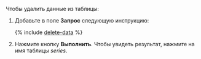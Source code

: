 Чтобы удалить данные из таблицы:
1. Добавьте в поле **Запрос** следующую инструкцию:

    {% include [delete-data](queries/delete-data.md) %}
    
1. Нажмите кнопку **Выполнить**.
Чтобы увидеть результат, нажмите на имя таблицы *series*.